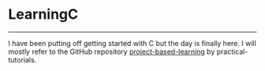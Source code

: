 # LearningC
***

I have been putting off getting started with C but the day is finally here.
I will mostly refer to the GitHub repository [project-based-learning](https://github.com/practical-tutorials/project-based-learning#cc) 
by practical-tutorials.